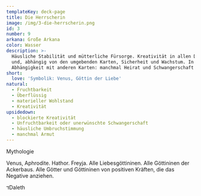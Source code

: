 ```yaml
---
templateKey: deck-page
title: Die Herrscherin
image: /img/3-die-herrscherin.png
id: 3
number: 9
arkana: Große Arkana
color: Wasser
description: >-
  Häusliche Stabilität und mütterliche Fürsorge. Kreativität in allen Dingen
  und, abhängig von den umgebenden Karten, Sicherheit und Wachstum. In
  Abhängigkeit mit anderen Karten: manchmal Heirat und Schwangerschaft
short:
  love: 'Symbolik: Venus, Göttin der Liebe'
natural:
  - Fruchtbarkeit
  - Überflüssig
  - materieller Wohlstand
  - Kreativität
upsidedown:
  - blockierte Kreativität
  - Unfruchtbarkeit oder unerwünschte Schwangerschaft
  - häusliche Umbruchstimmung
  - manchmal Armut
---
```

Mythologie

Venus, Aphrodite. Hathor. Freyja. Alle Liebesgöttininen. Alle Göttininen der Ackerbaus. Alle Götter und Göttininen von positiven Kräften, die das Negative anziehen.

<span class="sidenote"><span class="sidenote__toggle">ד</span><span class="sidenote__note">Daleth</span></span>
